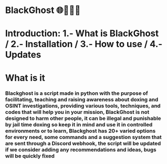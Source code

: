 # BlackGhost 🌐👻🕵️‍♂️
# Introduction: 1.- What is BlackGhost / 2.- Installation / 3.- How to use / 4.- Updates

# What is it
### Blackghost is a script made in python with the purpose of facilitating, teaching and raising awareness about doxing and OSINT investigations, providing various tools, techniques, and codes that will help you in your mission, BlackGhost is not designed to harm other people, it can be illegal and punishable by jail time doxing so keep it in mind and use it in controlled environments or to learn, Blackghost has 20+ varied options for every need, some commands and a suggestion system that are sent through a Discord webhook, the script will be updated if we consider adding any recommendations and ideas, bugs will be quickly fixed
